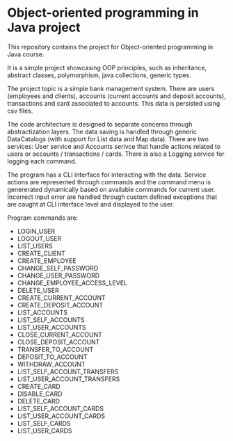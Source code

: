 # Object-oriented programming in Java project

This repository contains the project for Object-oriented programming in Java course.

It is a simple project showcasing OOP principles, such as inheritance, abstract classes, polymorphism, java collections, generic types.

The project topic is a simple bank management system.
There are users (employees and clients), accounts (current accounts and deposit accounts), transactions and card associated to accounts.
This data is persisted using csv files.

The code architecture is designed to separate concerns through abstractization layers.
The data saving is handled through generic DataCatalogs (with support for List data and Map data).
There are two services: User service and Accounts serivce that handle actions related to users or accounts / transactions / cards.
There is also a Logging service for logging each command.

The program has a CLI interface for interacting with the data.
Service actions are represented through commands and the command menu is genererated dynamically based on available commands for current user.
Incorrect input error are handled through custom defined exceptions that are caught at CLI interface level and displayed to the user.

Program commands are:
- LOGIN_USER
- LOGOUT_USER
- LIST_USERS
- CREATE_CLIENT
- CREATE_EMPLOYEE
- CHANGE_SELF_PASSWORD
- CHANGE_USER_PASSWORD
- CHANGE_EMPLOYEE_ACCESS_LEVEL
- DELETE_USER
- CREATE_CURRENT_ACCOUNT
- CREATE_DEPOSIT_ACCOUNT
- LIST_ACCOUNTS
- LIST_SELF_ACCOUNTS
- LIST_USER_ACCOUNTS
- CLOSE_CURRENT_ACCOUNT
- CLOSE_DEPOSIT_ACCOUNT
- TRANSFER_TO_ACCOUNT
- DEPOSIT_TO_ACCOUNT
- WITHDRAW_ACCOUNT
- LIST_SELF_ACCOUNT_TRANSFERS
- LIST_USER_ACCOUNT_TRANSFERS
- CREATE_CARD
- DISABLE_CARD
- DELETE_CARD
- LIST_SELF_ACCOUNT_CARDS
- LIST_USER_ACCOUNT_CARDS
- LIST_SELF_CARDS
- LIST_USER_CARDS
